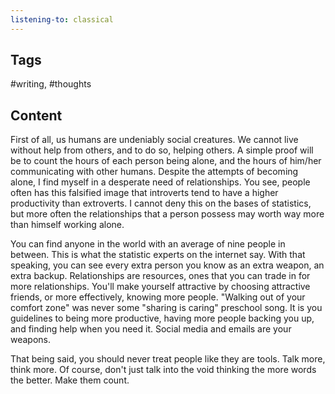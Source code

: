 ```yaml
---
listening-to: classical
---
```


## Tags

#writing, #thoughts

## Content

First of all, us humans are undeniably social creatures. We cannot live without help from others, and to do so, helping others. A simple proof will be to count the hours of each person being alone, and the hours of him/her communicating with other humans. Despite the attempts of becoming alone, I find myself in a desperate need of relationships. You see, people often has this falsified image that introverts tend to have a higher productivity than extroverts. I cannot deny this on the bases of statistics, but more often the relationships that a person possess may worth way more than himself working alone.

You can find anyone in the world with an average of nine people in between. This is what the statistic experts on the internet say. With that speaking, you can see every extra person you know as an extra weapon, an extra backup. Relationships are resources, ones that you can trade in for more relationships. You'll make yourself attractive by choosing attractive friends, or more effectively, knowing more people. "Walking out of your comfort zone" was never some "sharing is caring" preschool song. It is you guidelines to being more productive, having more people backing you up, and finding help when you need it. Social media and emails are your weapons.

That being said, you should never treat people like they are tools. Talk more, think more. Of course, don't just talk into the void thinking the more words the better. Make them count.

